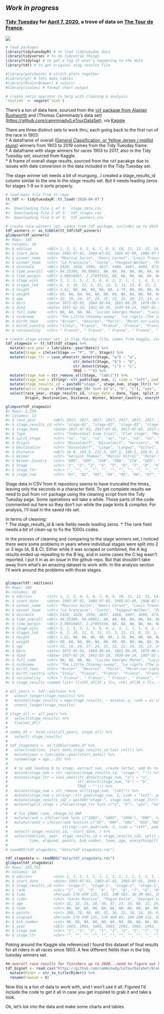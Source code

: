 *Work in progress*
------------------

### [Tidy Tuesday](https://github.com/rfordatascience/tidytuesday) for [April 7, 2020](https://github.com/rfordatascience/tidytuesday/tree/master/data/2020/2020-04-07), a trove of data on [The Tour de France](https://www.letour.fr/en/).

![](Kraftwerk_Tour_De_France_Soundtracks_album_cover.png)

``` r
# load packages
library(tidytuesdayR) # to load tidytuesday data
library(tidyverse) # to do tidyverse things
library(tidylog) # to get a log of what's happening to the data
library(tdf) # to get original stag results file

#library(patchwork) # stitch plots together
#library(gt) # lets make tables
#library(RColorBrewer) # colors!
#library(scales) # format chart output

# create notin operator to help with cleaning & analysis
`%notin%` <- negate(`%in%`)
```

There’s a ton of data here, sourced from the [`tdf` package from
Alastair Rushworth](https://github.com/alastairrushworth/tdf) and
(Thomas Camminady’s data set)
(<a href="https://github.com/camminady/LeTourDataSet" class="uri">https://github.com/camminady/LeTourDataSet</a>),
via
[Kaggle](https://www.kaggle.com/jaminliu/a-brief-tour-of-tour-de-france-in-numbers/)

There are three distinct sets to work thru, each going back to the first
run of the race in 1903:  
\* A dataframe of overall ([General Classification, or Yellow Jersey /
*maillot
jaune*](https://en.wikipedia.org/wiki/General_classification_in_the_Tour_de_France))
winners from 1903 to 2019 comes from the Tidy Tuesday frame.  
\* A dataframe with stage winners for races 1903 to 2017, also in the
Tidy Tuesday set, sourced from Kaggle.  
\* A frame of overall stage results, sourced from the `tdf` pacakge due
to issues with date conversion in the data included in the Tidy Tuesday
set.

The stage winner set needs a bit of mungung…I created a
stage\_results\_id column similar to the one in the stage results set.
But it needs leading zeros for stages 1-9 so it sorts properly.

``` r
# load main file from tt repo
tt_tdf <- tidytuesdayR::tt_load('2020-04-07')
#> 
#>  Downloading file 1 of 3: `stage_data.csv`
#>  Downloading file 2 of 3: `tdf_stages.csv`
#>  Downloading file 3 of 3: `tdf_winners.csv`

# create race winners set. comes from tdf package. includes up to 2019
tdf_winners <- as_tibble(tt_tdf$tdf_winners)
glimpse(tdf_winners)
#> Rows: 106
#> Columns: 19
#> $ edition       <dbl> 1, 2, 3, 4, 5, 6, 7, 8, 9, 10, 11, 12, 13, 14, 15, 16, …
#> $ start_date    <date> 1903-07-01, 1904-07-02, 1905-07-09, 1906-07-04, 1907-0…
#> $ winner_name   <chr> "Maurice Garin", "Henri Cornet", "Louis Trousselier", "…
#> $ winner_team   <chr> "La Française", "Conte", "Peugeot–Wolber", "Peugeot–Wol…
#> $ distance      <dbl> 2428, 2428, 2994, 4637, 4488, 4497, 4498, 4734, 5343, 5…
#> $ time_overall  <dbl> 94.55389, 96.09861, NA, NA, NA, NA, NA, NA, NA, NA, 197…
#> $ time_margin   <dbl> 2.98916667, 2.27055556, NA, NA, NA, NA, NA, NA, NA, NA,…
#> $ stage_wins    <dbl> 3, 1, 5, 5, 2, 5, 6, 4, 2, 3, 1, 1, 1, 4, 2, 0, 3, 4, 4…
#> $ stages_led    <dbl> 6, 3, 10, 12, 5, 13, 13, 3, 13, 13, 8, 15, 2, 14, 14, 3…
#> $ height        <dbl> 1.62, NA, NA, NA, NA, NA, 1.78, NA, NA, NA, NA, NA, NA,…
#> $ weight        <dbl> 60, NA, NA, NA, NA, NA, 88, NA, NA, NA, NA, NA, NA, NA,…
#> $ age           <dbl> 32, 19, 24, 27, 24, 25, 22, 22, 26, 23, 23, 24, 33, 30,…
#> $ born          <date> 1871-03-03, 1884-08-04, 1881-06-29, 1879-06-05, 1882-1…
#> $ died          <date> 1957-02-19, 1941-03-18, 1939-04-24, 1907-01-25, 1917-1…
#> $ full_name     <chr> NA, NA, NA, NA, "Lucien Georges Mazan", "Lucien Georges…
#> $ nickname      <chr> "The Little Chimney-sweep", "Le rigolo (The joker)", "L…
#> $ birth_town    <chr> "Arvier", "Desvres", "Paris", "Moret-sur-Loing", "Pless…
#> $ birth_country <chr> "Italy", "France", "France", "France", "France", "Franc…
#> $ nationality   <chr> " France", " France", " France", " France", " France", …

# create stage winner set. in Tidy Tuesday file, comes from kaggle, includes up to 2017
tdf_stagewin <- tt_tdf$tdf_stages %>%
  mutate(race_year = lubridate::year(Date)) %>% 
  mutate(Stage = ifelse(Stage == "P", "0", Stage)) %>%
  mutate(stage_ltr = case_when(str_detect(Stage, "a") ~ "a",
                               str_detect(Stage, "b") ~ "b",
                               str_detect(Stage, "c") ~ "c",
                               TRUE ~ "")) %>%
  mutate(stage_num = str_remove_all(Stage, "[abc]")) %>%
  mutate(stage_num = stringr::str_pad(stage_num, 2, side = "left", pad = 0)) %>% 
  mutate(stage_results_id = paste0("stage-", stage_num, stage_ltr)) %>%
  mutate(split_stage = ifelse(stage_ltr %in% c("a", "b", "c"), "yes", "no")) %>%
  select(race_year, stage_results_id, stage_date = Date, Type, split_stage,
         Origin, Destination, Distance, Winner, Winner_Country, everything())

glimpse(tdf_stagewin)
#> Rows: 2,236
#> Columns: 13
#> $ race_year        <dbl> 2017, 2017, 2017, 2017, 2017, 2017, 2017, 2017, 2017…
#> $ stage_results_id <chr> "stage-01", "stage-02", "stage-03", "stage-04", "sta…
#> $ stage_date       <date> 2017-07-01, 2017-07-02, 2017-07-03, 2017-07-04, 201…
#> $ Type             <chr> "Individual time trial", "Flat stage", "Medium mount…
#> $ split_stage      <chr> "no", "no", "no", "no", "no", "no", "no", "no", "no"…
#> $ Origin           <chr> "Düsseldorf", "Düsseldorf", "Verviers", "Mondorf-les…
#> $ Destination      <chr> "Düsseldorf", "Liège", "Longwy", "Vittel", "La Planc…
#> $ Distance         <dbl> 14.0, 203.5, 212.5, 207.5, 160.5, 216.0, 213.5, 187.…
#> $ Winner           <chr> "Geraint Thomas", "Marcel Kittel", "Peter Sagan", "A…
#> $ Winner_Country   <chr> "GBR", "GER", "SVK", "FRA", "ITA", "GER", "GER", "FR…
#> $ Stage            <chr> "1", "2", "3", "4", "5", "6", "7", "8", "9", "10", "…
#> $ stage_ltr        <chr> "", "", "", "", "", "", "", "", "", "", "", "", "", …
#> $ stage_num        <chr> "01", "02", "03", "04", "05", "06", "07", "08", "09"…
```

Stage data in CSV from tt repository seems to have truncated the times,
leaving only the seconds in a character field. To get complete results
we need to pull from `tdf` package using the cleaning script from the
Tidy Tuesday page. Some operations will take a while. Those parts of the
code commented out here so they don’t run while the page kints &
compiles. For analysis, I’ll load in the saved rds set.

In terms of cleaning:  
\* The stage\_results\_id & rank fields needs leading zeros. \* The rank
field needs a bit of clean-up to fix the 1000s codes.

In the process of cleaning and comparing to the stage winners set, I
noticed there were some problems in years where individual stages were
split into 2 or 3 legs (A, B & C). Either while it was scraped or
combined, the A leg results ended up repeating to the B leg, and in some
cases the C leg wasn’t reported. I put it in as an issue in the github
repo. But that shouldn’t take away from what’s an amazing dataset to
work with. In the analysis section I’ll work around the problems with
those stages.

``` r

glimpse(tdf::editions)
#> Rows: 106
#> Columns: 20
#> $ edition       <int> 1, 2, 3, 4, 5, 6, 7, 8, 9, 10, 11, 12, 13, 14, 15, 16, …
#> $ start_date    <date> 1903-07-01, 1904-07-02, 1905-07-09, 1906-07-04, 1907-0…
#> $ winner_name   <chr> "Maurice Garin", "Henri Cornet", "Louis Trousselier", "…
#> $ winner_team   <chr> "La Française", "Conte", "Peugeot–Wolber", "Peugeot–Wol…
#> $ distance      <dbl> 2428, 2428, 2994, 4637, 4488, 4497, 4498, 4734, 5343, 5…
#> $ time_overall  <dbl> 94.55389, 96.09861, NA, NA, NA, NA, NA, NA, NA, NA, 197…
#> $ time_margin   <dbl> 2.98916667, 2.27055556, NA, NA, NA, NA, NA, NA, NA, NA,…
#> $ stage_wins    <dbl> 3, 1, 5, 5, 2, 5, 6, 4, 2, 3, 1, 1, 1, 4, 2, 0, 3, 4, 4…
#> $ stages_led    <dbl> 6, 3, 10, 12, 5, 13, 13, 3, 13, 13, 8, 15, 2, 14, 14, 3…
#> $ height        <dbl> 1.62, NA, NA, NA, NA, NA, 1.78, NA, NA, NA, NA, NA, NA,…
#> $ weight        <dbl> 60, NA, NA, NA, NA, NA, 88, NA, NA, NA, NA, NA, NA, NA,…
#> $ age           <int> 32, 19, 24, 27, 24, 25, 22, 22, 26, 23, 23, 24, 33, 30,…
#> $ born          <date> 1871-03-03, 1884-08-04, 1881-06-29, 1879-06-05, 1882-1…
#> $ died          <date> 1957-02-19, 1941-03-18, 1939-04-24, 1907-01-25, 1917-1…
#> $ full_name     <chr> NA, NA, NA, NA, "Lucien Georges Mazan", "Lucien Georges…
#> $ nickname      <chr> "The Little Chimney-sweep", "Le rigolo (The joker)", "L…
#> $ birth_town    <chr> "Arvier", "Desvres", "Paris", "Moret-sur-Loing", "Pless…
#> $ birth_country <chr> "Italy", "France", "France", "France", "France", "Franc…
#> $ nationality   <chr> " France", " France", " France", " France", " France", …
#> $ stage_results <named list> [[<tbl_df[37 x 7]>, <tbl_df[35 x 7]>, <tbl_df[27…

# all_years <- tdf::editions %>% 
#   unnest_longer(stage_results) %>% 
#   mutate(stage_results = map(stage_results, ~ mutate(.x, rank = as.character(rank)))) %>% 
#   unnest_longer(stage_results) 
# 
# stage_all <- all_years %>% 
#   select(stage_results) %>% 
#   flatten_df()
# 
# combo_df <- bind_cols(all_years, stage_all) %>% 
#   select(-stage_results)
# 
# tdf_stagedata <- as_tibble(combo_df %>% 
#   select(edition, start_date,stage_results_id:last_col()) %>% 
#   mutate(year = lubridate::year(start_date)) %>% 
#   rename(age = age...25) %>% 
#   
#   # to add leading 0 to stage, extract num, create letter, add 0s to num, paste
#   mutate(stage_num = str_replace(stage_results_id, "stage-", "")) %>%
#   mutate(stage_ltr = case_when(str_detect(stage_num, "a") ~ "a",
#                                str_detect(stage_num, "b") ~ "b",
#                                TRUE ~ ""))) %>%
#   mutate(stage_num = str_remove_all(stage_num, "[ab]")) %>%
#   mutate(stage_num = stringr::str_pad(stage_num, 2, side = "left", pad = 0)) %>%
#   mutate(stage_results_id2 = paste0("stage-", stage_num, stage_ltr)) %>%
#   mutate(split_stage = ifelse(stage_ltr %in% c("a", "b"), "yes", "no")) %>% 
#   
#   # fix 1000s rank. change to DNF
#   mutate(rank = ifelse(rank %in% c("1003", "1005", "1006"), "DNF", rank)) %>%
#   mutate(rank2 = ifelse(rank %notin% c("DF", "DNF", "DNS", "DSQ","NQ","OTL"), 
#                         stringr::str_pad(rank, 3, side = "left", pad = 0), rank)) %>% 
#   select(-stage_results_id, -start_date, ) %>%
#   select(edition, year, stage_results_id = stage_results_id2, split_stage, rider, rank2, 
#          time, elapsed, points, bib_number, team, age, everything())
# 
# saveRDS(tdf_stagedata, "data/tdf_stagedata.rds")

tdf_stagedata <- readRDS("data/tdf_stagedata.rds")
glimpse(tdf_stagedata)
#> Rows: 255,752
#> Columns: 14
#> $ edition          <int> 1, 1, 1, 1, 1, 1, 1, 1, 1, 1, 1, 1, 1, 1, 1, 1, 1, 1…
#> $ start_date       <date> 1903-07-01, 1903-07-01, 1903-07-01, 1903-07-01, 190…
#> $ stage_results_id <chr> "stage-1", "stage-1", "stage-1", "stage-1", "stage-1…
#> $ rank             <chr> "1", "2", "3", "4", "5", "6", "7", "8", "9", "10", "…
#> $ time             <Period> 17H 45M 13S, 55S, 34M 59S, 1H 2M 48S, 1H 4M 53S, …
#> $ rider            <chr> "Garin Maurice", "Pagie Émile", "Georget Léon", "Aug…
#> $ age              <int> 32, 32, 23, 20, 36, 37, 25, 33, NA, 22, 26, 28, 21, …
#> $ team             <chr> NA, NA, NA, NA, NA, NA, NA, NA, NA, NA, NA, NA, NA, …
#> $ points           <int> 100, 70, 50, 40, 32, 26, 22, 18, 14, 10, 8, 6, 4, 2,…
#> $ elapsed          <Period> 17H 45M 13S, 17H 46M 8S, 18H 20M 12S, 18H 48M 1S,…
#> $ bib_number       <int> NA, NA, NA, NA, NA, NA, NA, NA, NA, NA, NA, NA, NA, …
#> $ year             <dbl> 1903, 1903, 1903, 1903, 1903, 1903, 1903, 1903, 1903…
#> $ stage_num        <chr> "1", "1", "1", "1", "1", "1", "1", "1", "1", "1", "1…
#> $ stage_ltr        <chr> "", "", "", "", "", "", "", "", "", "", "", "", "", …
```

Poking around the Kaggle site referenced I found this dataset of final
results for all riders in all races since 1903. A few different fields
than in the tidy tuesday winners set.

``` r
## overall race results for finishers up to 2020...need to figure out how to merge with tdf package sets
tdf_bigset <- read.csv("https://github.com/camminady/LeTourDataSet/blob/master/Riders.csv?raw=true") %>%
  mutate(Rider = str_to_title(Rider)) %>%
  rename(rownum = X)
```

Now this is a ton of data to work with, and I won’t use it all. Figured
I’d include the code to get it all in case you get inspired to grab it
and take a look.

Ok, let’s lok into the data and make some charts and tables.
